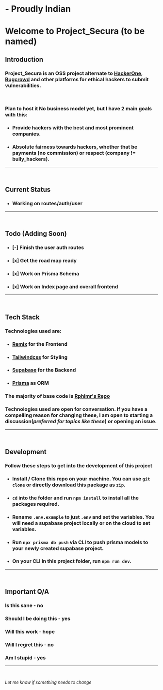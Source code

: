 # - **Proudly Indian**

# Welcome to Project_Secura (to be named)

## **Introduction**

### Project_Secura is an OSS project alternate to [HackerOne](https://hackerone.com), [Bugcrowd](https://bugcrowd.com) and other platforms for ethical hackers to submit vulnerabilities.

<br/>

### Plan to host it No business model yet, but I have 2 main goals with this:

-   ### Provide hackers with the best and most prominent companies.

-   ### Absolute fairness towards hackers, whether that be payments (no commission) or respect (company != bully_hackers).

---

<br/>

## **Current Status**

-   ### Working on routes/auth/user

---

<br/>

## **Todo** (Adding Soon)

-   ### [-] Finish the user auth routes
-   ### [x] Get the road map ready
-   ### [x] Work on Prisma Schema
-   ### [x] Work on Index page and overall frontend

---

<br/>

## **Tech Stack**

### Technologies used are:

-   ### [Remix](https://remix.run) for the Frontend
-   ### [Tailwindcss](https://tailwindcss.com) for Styling
-   ### [Supabase](https://supabase.com) for the Backend
-   ### [Prisma](https://prisma.io) as ORM

### The majority of base code is [Rphlmr's Repo](https://github.com/rphlmr/supa-stripe-stack)

### Technologies used are open for conversation. If you have a compelling reason for changing these, I am open to starting a discussion(_preferred for topics like these_) or opening an issue.

---

<br/>

## **Development**

### Follow these steps to get into the development of this project

-   ### Install / Clone this repo on your machine. You can use `git clone` or directly download this package as `zip`.
-   ### `cd` into the folder and run `npm install` to install all the packages required.
-   ### Rename `.env.example` to just `.env` and set the variables. You will need a supabase project locally or on the cloud to set variables.
-   ### Run `npx prisma db push` via CLI to push prisma models to your newly created supabase project.
-   ### On your CLI in this project folder, run `npm run dev`.

---

<br/>

## **Important Q/A**

### Is this sane - **no**

### Should I be doing this - **yes**

### Will this work - **hope**

### Will I regret this - **no**

### Am I stupid - **yes**

---

<br/>

_Let me know if something needs to change_
